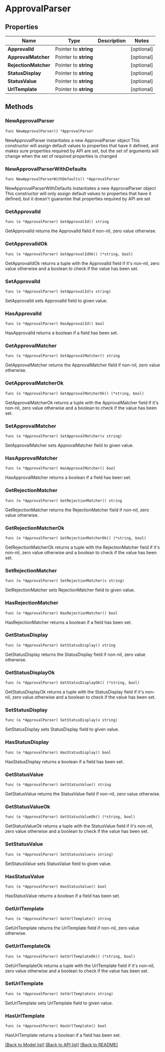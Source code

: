 # ApprovalParser

## Properties

Name | Type | Description | Notes
------------ | ------------- | ------------- | -------------
**ApprovalId** | Pointer to **string** |  | [optional] 
**ApprovalMatcher** | Pointer to **string** |  | [optional] 
**RejectionMatcher** | Pointer to **string** |  | [optional] 
**StatusDisplay** | Pointer to **string** |  | [optional] 
**StatusValue** | Pointer to **string** |  | [optional] 
**UrlTemplate** | Pointer to **string** |  | [optional] 

## Methods

### NewApprovalParser

`func NewApprovalParser() *ApprovalParser`

NewApprovalParser instantiates a new ApprovalParser object
This constructor will assign default values to properties that have it defined,
and makes sure properties required by API are set, but the set of arguments
will change when the set of required properties is changed

### NewApprovalParserWithDefaults

`func NewApprovalParserWithDefaults() *ApprovalParser`

NewApprovalParserWithDefaults instantiates a new ApprovalParser object
This constructor will only assign default values to properties that have it defined,
but it doesn't guarantee that properties required by API are set

### GetApprovalId

`func (o *ApprovalParser) GetApprovalId() string`

GetApprovalId returns the ApprovalId field if non-nil, zero value otherwise.

### GetApprovalIdOk

`func (o *ApprovalParser) GetApprovalIdOk() (*string, bool)`

GetApprovalIdOk returns a tuple with the ApprovalId field if it's non-nil, zero value otherwise
and a boolean to check if the value has been set.

### SetApprovalId

`func (o *ApprovalParser) SetApprovalId(v string)`

SetApprovalId sets ApprovalId field to given value.

### HasApprovalId

`func (o *ApprovalParser) HasApprovalId() bool`

HasApprovalId returns a boolean if a field has been set.

### GetApprovalMatcher

`func (o *ApprovalParser) GetApprovalMatcher() string`

GetApprovalMatcher returns the ApprovalMatcher field if non-nil, zero value otherwise.

### GetApprovalMatcherOk

`func (o *ApprovalParser) GetApprovalMatcherOk() (*string, bool)`

GetApprovalMatcherOk returns a tuple with the ApprovalMatcher field if it's non-nil, zero value otherwise
and a boolean to check if the value has been set.

### SetApprovalMatcher

`func (o *ApprovalParser) SetApprovalMatcher(v string)`

SetApprovalMatcher sets ApprovalMatcher field to given value.

### HasApprovalMatcher

`func (o *ApprovalParser) HasApprovalMatcher() bool`

HasApprovalMatcher returns a boolean if a field has been set.

### GetRejectionMatcher

`func (o *ApprovalParser) GetRejectionMatcher() string`

GetRejectionMatcher returns the RejectionMatcher field if non-nil, zero value otherwise.

### GetRejectionMatcherOk

`func (o *ApprovalParser) GetRejectionMatcherOk() (*string, bool)`

GetRejectionMatcherOk returns a tuple with the RejectionMatcher field if it's non-nil, zero value otherwise
and a boolean to check if the value has been set.

### SetRejectionMatcher

`func (o *ApprovalParser) SetRejectionMatcher(v string)`

SetRejectionMatcher sets RejectionMatcher field to given value.

### HasRejectionMatcher

`func (o *ApprovalParser) HasRejectionMatcher() bool`

HasRejectionMatcher returns a boolean if a field has been set.

### GetStatusDisplay

`func (o *ApprovalParser) GetStatusDisplay() string`

GetStatusDisplay returns the StatusDisplay field if non-nil, zero value otherwise.

### GetStatusDisplayOk

`func (o *ApprovalParser) GetStatusDisplayOk() (*string, bool)`

GetStatusDisplayOk returns a tuple with the StatusDisplay field if it's non-nil, zero value otherwise
and a boolean to check if the value has been set.

### SetStatusDisplay

`func (o *ApprovalParser) SetStatusDisplay(v string)`

SetStatusDisplay sets StatusDisplay field to given value.

### HasStatusDisplay

`func (o *ApprovalParser) HasStatusDisplay() bool`

HasStatusDisplay returns a boolean if a field has been set.

### GetStatusValue

`func (o *ApprovalParser) GetStatusValue() string`

GetStatusValue returns the StatusValue field if non-nil, zero value otherwise.

### GetStatusValueOk

`func (o *ApprovalParser) GetStatusValueOk() (*string, bool)`

GetStatusValueOk returns a tuple with the StatusValue field if it's non-nil, zero value otherwise
and a boolean to check if the value has been set.

### SetStatusValue

`func (o *ApprovalParser) SetStatusValue(v string)`

SetStatusValue sets StatusValue field to given value.

### HasStatusValue

`func (o *ApprovalParser) HasStatusValue() bool`

HasStatusValue returns a boolean if a field has been set.

### GetUrlTemplate

`func (o *ApprovalParser) GetUrlTemplate() string`

GetUrlTemplate returns the UrlTemplate field if non-nil, zero value otherwise.

### GetUrlTemplateOk

`func (o *ApprovalParser) GetUrlTemplateOk() (*string, bool)`

GetUrlTemplateOk returns a tuple with the UrlTemplate field if it's non-nil, zero value otherwise
and a boolean to check if the value has been set.

### SetUrlTemplate

`func (o *ApprovalParser) SetUrlTemplate(v string)`

SetUrlTemplate sets UrlTemplate field to given value.

### HasUrlTemplate

`func (o *ApprovalParser) HasUrlTemplate() bool`

HasUrlTemplate returns a boolean if a field has been set.


[[Back to Model list]](../README.md#documentation-for-models) [[Back to API list]](../README.md#documentation-for-api-endpoints) [[Back to README]](../README.md)


